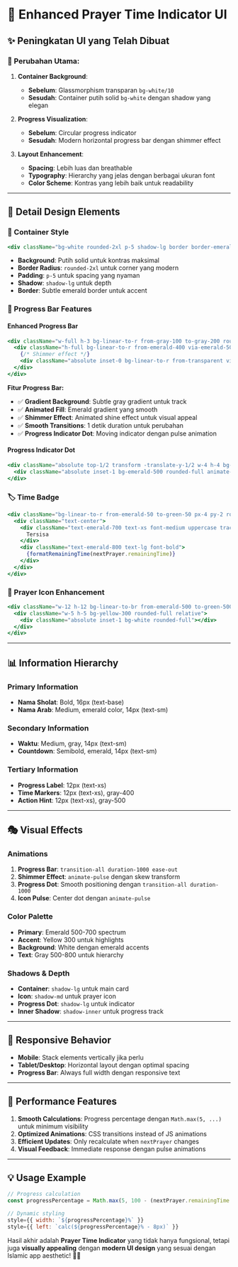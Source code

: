 # 🎨 Enhanced Prayer Time Indicator UI

## ✨ Peningkatan UI yang Telah Dibuat

### **🎯 Perubahan Utama:**

1. **Container Background**:

   - **Sebelum**: Glassmorphism transparan `bg-white/10`
   - **Sesudah**: Container putih solid `bg-white` dengan shadow yang elegan

2. **Progress Visualization**:

   - **Sebelum**: Circular progress indicator
   - **Sesudah**: Modern horizontal progress bar dengan shimmer effect

3. **Layout Enhancement**:
   - **Spacing**: Lebih luas dan breathable
   - **Typography**: Hierarchy yang jelas dengan berbagai ukuran font
   - **Color Scheme**: Kontras yang lebih baik untuk readability

---

## 🎨 **Detail Design Elements**

### **📱 Container Style**

```jsx
<div className="bg-white rounded-2xl p-5 shadow-lg border border-emerald-100/50">
```

- **Background**: Putih solid untuk kontras maksimal
- **Border Radius**: `rounded-2xl` untuk corner yang modern
- **Padding**: `p-5` untuk spacing yang nyaman
- **Shadow**: `shadow-lg` untuk depth
- **Border**: Subtle emerald border untuk accent

### **🔄 Progress Bar Features**

#### **Enhanced Progress Bar**

```jsx
<div className="w-full h-3 bg-linear-to-r from-gray-100 to-gray-200 rounded-full overflow-hidden shadow-inner">
  <div className="h-full bg-linear-to-r from-emerald-400 via-emerald-500 to-green-500 rounded-full transition-all duration-1000 ease-out relative overflow-hidden">
    {/* Shimmer effect */}
    <div className="absolute inset-0 bg-linear-to-r from-transparent via-white/30 to-transparent transform -skew-x-12 animate-pulse"></div>
  </div>
</div>
```

**Fitur Progress Bar:**

- ✅ **Gradient Background**: Subtle gray gradient untuk track
- ✅ **Animated Fill**: Emerald gradient yang smooth
- ✅ **Shimmer Effect**: Animated shine effect untuk visual appeal
- ✅ **Smooth Transitions**: 1 detik duration untuk perubahan
- ✅ **Progress Indicator Dot**: Moving indicator dengan pulse animation

#### **Progress Indicator Dot**

```jsx
<div className="absolute top-1/2 transform -translate-y-1/2 w-4 h-4 bg-white border-3 border-emerald-500 rounded-full shadow-lg">
  <div className="absolute inset-1 bg-emerald-500 rounded-full animate-pulse"></div>
</div>
```

### **🏷️ Time Badge**

```jsx
<div className="bg-linear-to-r from-emerald-50 to-green-50 px-4 py-2 rounded-xl border border-emerald-200">
  <div className="text-center">
    <div className="text-emerald-700 text-xs font-medium uppercase tracking-wide">
      Tersisa
    </div>
    <div className="text-emerald-800 text-lg font-bold">
      {formatRemainingTime(nextPrayer.remainingTime)}
    </div>
  </div>
</div>
```

### **🎯 Prayer Icon Enhancement**

```jsx
<div className="w-12 h-12 bg-linear-to-br from-emerald-500 to-green-500 rounded-xl flex items-center justify-center shadow-md">
  <div className="w-5 h-5 bg-yellow-300 rounded-full relative">
    <div className="absolute inset-1 bg-white rounded-full"></div>
  </div>
</div>
```

---

## 📊 **Information Hierarchy**

### **Primary Information**

- **Nama Sholat**: Bold, 16px (text-base)
- **Nama Arab**: Medium, emerald color, 14px (text-sm)

### **Secondary Information**

- **Waktu**: Medium, gray, 14px (text-sm)
- **Countdown**: Semibold, emerald, 14px (text-sm)

### **Tertiary Information**

- **Progress Label**: 12px (text-xs)
- **Time Markers**: 12px (text-xs), gray-400
- **Action Hint**: 12px (text-xs), gray-500

---

## 🎭 **Visual Effects**

### **Animations**

1. **Progress Bar**: `transition-all duration-1000 ease-out`
2. **Shimmer Effect**: `animate-pulse` dengan skew transform
3. **Progress Dot**: Smooth positioning dengan `transition-all duration-1000`
4. **Icon Pulse**: Center dot dengan `animate-pulse`

### **Color Palette**

- **Primary**: Emerald 500-700 spectrum
- **Accent**: Yellow 300 untuk highlights
- **Background**: White dengan emerald accents
- **Text**: Gray 500-800 untuk hierarchy

### **Shadows & Depth**

- **Container**: `shadow-lg` untuk main card
- **Icon**: `shadow-md` untuk prayer icon
- **Progress Dot**: `shadow-lg` untuk indicator
- **Inner Shadow**: `shadow-inner` untuk progress track

---

## 📱 **Responsive Behavior**

- **Mobile**: Stack elements vertically jika perlu
- **Tablet/Desktop**: Horizontal layout dengan optimal spacing
- **Progress Bar**: Always full width dengan responsive text

---

## 🚀 **Performance Features**

1. **Smooth Calculations**: Progress percentage dengan `Math.max(5, ...)` untuk minimum visibility
2. **Optimized Animations**: CSS transitions instead of JS animations
3. **Efficient Updates**: Only recalculate when `nextPrayer` changes
4. **Visual Feedback**: Immediate response dengan pulse animations

---

## 💡 **Usage Example**

```jsx
// Progress calculation
const progressPercentage = Math.max(5, 100 - (nextPrayer.remainingTime / 10));

// Dynamic styling
style={{ width: `${progressPercentage}%` }}
style={{ left: `calc(${progressPercentage}% - 8px)` }}
```

Hasil akhir adalah **Prayer Time Indicator** yang tidak hanya fungsional, tetapi juga **visually appealing** dengan **modern UI design** yang sesuai dengan Islamic app aesthetic! 🕌✨
